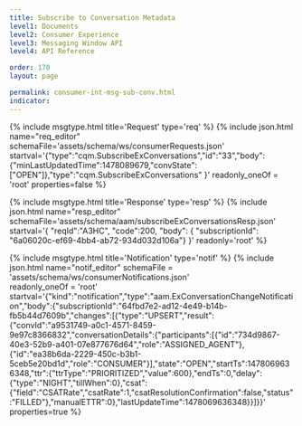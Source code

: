 ```yaml
---
title: Subscribe to Conversation Metadata
level1: Documents
level2: Consumer Experience
level3: Messaging Window API
level4: API Reference

order: 170
layout: page

permalink: consumer-int-msg-sub-conv.html
indicator:
---
```


{% include msgtype.html title='Request' type='req' %}
{% include json.html name="req_editor" 
        schemaFile='assets/schema/ws/consumerRequests.json'
	startval='{"type":"cqm.SubscribeExConversations","id":"33","body":{"minLastUpdatedTime":1478089679,"convState":["OPEN"]},"type":"cqm.SubscribeExConversations" }'
        readonly_oneOf = 'root'
	properties=false
	%}

{% include msgtype.html title='Response' type='resp' %}
{% include json.html name="resp_editor"
	schemaFile='assets/schema/aam/subscribeExConversationsResp.json'
	startval='{ "reqId":"A3HC", "code":200, "body": { "subscriptionId": "6a06020c-ef69-4bb4-ab72-934d032d106a"} }'
	readonly='root' %}

{% include msgtype.html title='Notification' type='notif' %}
{% include json.html name="notif_editor"
	schemaFile = 'assets/schema/ws/consumerNotifications.json' 	
        readonly_oneOf = 'root'
	startval='{"kind":"notification","type":"aam.ExConversationChangeNotification","body":{"subscriptionId":"64fbd7e2-ad12-4e49-b14b-fb5b44d7609b","changes":[{"type":"UPSERT","result":{"convId":"a9531749-a0c1-4571-8459-9e97c8366832","conversationDetails":{"participants":[{"id":"734d9867-40e3-52b9-a401-07e877676d64","role":"ASSIGNED_AGENT"},{"id":"ea38b6da-2229-450c-b3b1-5ceb5e20bd1d","role":"CONSUMER"}],"state":"OPEN","startTs":1478069636348,"ttr":{"ttrType":"PRIORITIZED","value":600},"endTs":0,"delay":{"type":"NIGHT","tillWhen":0},"csat":{"field":"CSATRate","csatRate":1,"csatResolutionConfirmation":false,"status":"FILLED"},"manualETTR":0},"lastUpdateTime":1478069636348}}]}}'
	properties=true %}
